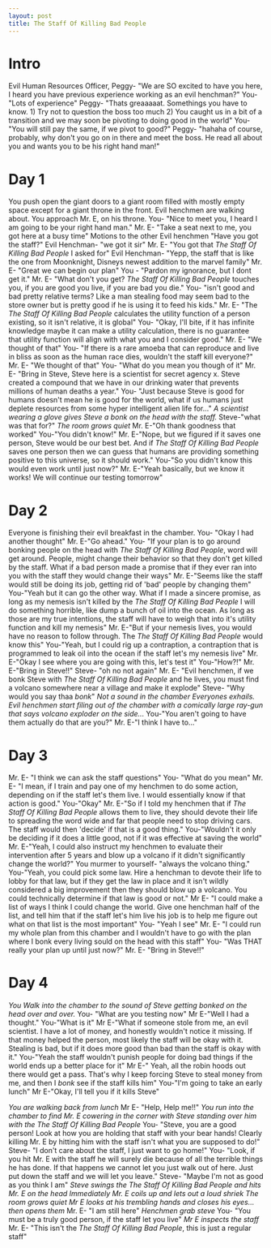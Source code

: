 ```yaml
---
layout: post
title: The Staff Of Killing Bad People
---
```


# Intro
Evil Human Resources Officer, Peggy- "We are SO excited to have you here, I heard you have previous experience working as an evil henchman?"
You- "Lots of experience"
Peggy- "Thats greaaaaat. Somethings you have to know. 1) Try not to question the boss too much 2) You caught us in a bit of a transition and we may soon be pivoting to doing good in the world"
You- "You will still pay the same, if we pivot to good?"
Peggy- "hahaha of course, probably, why don't you go on in there and meet the boss. He read all about you and wants you to be his right hand man!"

# Day 1
You push open the giant doors to a giant room filled with mostly empty space except for a giant throne in the front. Evil henchmen are walking about. You approach Mr. E, on his throne.
You- "Nice to meet you, I heard I am going to be your right hand man."
Mr. E- "Take a seat next to me, you got here at a busy time" Motions to the other Evil henchmen "Have you got the staff?" 
Evil Henchman- "we got it sir" 
Mr. E- "You got that *The Staff Of Killing Bad People* I asked for"
Evil Henchman- "Yepp, the staff that is like the one from Moonknight, Disneys newest addition to the marvel family"
Mr. E- "Great we can begin our plan"
You - "Pardon my ignorance, but I dont get it."
Mr. E- "What don't you get? *The Staff Of Killing Bad People* touches you, if you are good you live, if you are bad you die."
You- "isn't good and bad pretty relative terms? Like a man stealing food may seem bad to the store owner but is pretty good if he is using it to feed his kids."
Mr. E- "The *The Staff Of Killing Bad People* calculates the utility function of a person existing, so it isn't relative, it is global"
You- "Okay, I'll bite, if it has infinite knowledge maybe it can make a utility calculation, there is no guarantee that utility function will align with what you and I consider good."
Mr. E- "We thought of that" 
You- "If there is a rare amoeba that can reproduce and live in bliss as soon as the human race dies, wouldn't the staff kill everyone?"
Mr. E- "We thought of that"
You- "What do you mean you though of it"
Mr. E- "Bring in Steve, Steve here is a scientist for secret agency x. Steve created a compound that we have in our drinking water that prevents millions of human deaths a year."
You- "Just because Steve is good for humans doesn't mean he is good for the world, what if us humans just deplete resources from some hyper intelligent alien life for..."
*A scientist wearing a glove gives Steve a bonk on the head with the staff.*
Steve-"what was that for?"
*The room grows quiet*
Mr. E-"Oh thank goodness that worked"
You-"You didn't know!" 
Mr. E-"Nope, but we figured if it saves one person, Steve would be our best bet. And if *The Staff Of Killing Bad People* saves one person then we can guess that humans are providing something positive to this universe, so it should work." 
You-"So you didn't know this would even work until just now?"
Mr. E-"Yeah basically, but we know it works! We will continue our testing tomorrow"

# Day 2
Everyone is finishing their evil breakfast in the chamber.
You- "Okay I had another thought"
Mr. E-"Go ahead." 
You- "If your plan is to go around bonking people on the head with *The Staff Of Killing Bad People*, word will get around. People, might change their behavior so that they don't get killed by the staff. What if a bad person made a promise that if they ever ran into you with the staff they would change their ways"
Mr. E-"Seems like the staff would still be doing its job, getting rid of 'bad' people by changing them"
You-"Yeah but it can go the other way. What if I made a sincere promise, as long as my nemesis isn't killed by the *The Staff Of Killing Bad People* I will do something horrible, like dump a bunch of oil into the ocean. As long as those are my true intentions, the staff will have to weigh that into it's utility function and kill my nemesis"
Mr. E-"But if your nemesis lives, you would have no reason to follow through. The *The Staff Of Killing Bad People* would know this"
You-"Yeah, but I could rig up a contraption, a contraption that is programmed to leak oil into the ocean if the staff let's my nemesis live"
Mr. E-"Okay I see where you are going with this, let's test it"
You-"How?!"
Mr. E-"Bring in Steve!!"
Steve- "oh no not again"
Mr. E- "Evil henchmen, if we bonk Steve with *The Staff Of Killing Bad People* and he lives, you must find a volcano somewhere near a village and make it explode"
Steve- "Why would you say thaa *bonk*"
*Not a sound in the chamber*
*Everyones exhails.*
*Evil henchmen start filing out of the chamber with a comically large ray-gun that says volcano exploder on the side...*
You-"You aren't going to have them actually do that are you?"
Mr. E-"I think I have to..."

# Day 3
Mr. E- "I think we can ask the staff questions"
You- "What do you mean" 
Mr. E- "I mean, if I train and pay one of my henchmen to do some action, depending on if the staff let's them live. I would essentially know if that action is good." 
You-"Okay"
Mr. E-"So if I told my henchmen that if *The Staff Of Killing Bad People* allows them to live, they should devote their life to spreading the word wide and far that people need to stop driving cars. The staff would then 'decide' if that is a good thing."
You-"Wouldn't it only be deciding if it does a little good, not if it was effective at saving the world"
Mr. E-"Yeah, I could also instruct my henchmen to evaluate their intervention after 5 years and blow up a volcano if it didn't significantly change the world?"
You murmer to yourself- "always the volcano thing."
You-"Yeah, you could pick some law. Hire a henchman to devote their life to lobby for that law, but if they get the law in place and it isn't wildly considered a big improvement then they should blow up a volcano. You could technically determine if that law is good or not."
Mr E- "I could make a list of ways I think I could change the world. Give one henchman half of the list, and tell him that if the staff let's him live his job is to help me figure out what on that list is the most important"
You- "Yeah I see"
Mr. E- "I could run my whole plan from this chamber and I wouldn't have to go with the plan where I bonk every living sould on the head with this staff"
You- "Was THAT really your plan up until just now?"
Mr. E- "Bring in Steve!!"

# Day 4
*You Walk into the chamber to the sound of Steve getting bonked on the head over and over.*
You- "What are you testing now"
Mr E-"Well I had a thought."
You-"What is it"
Mr E-"What if someone stole from me, an evil scientist. I have a lot of money, and honestly wouldn't notice it missing. If that money helped the person, most likely the staff will be okay with it. Stealing is bad, but if it does more good than bad than the staff is okay with it."
You-"Yeah the staff wouldn't punish people for doing bad things if the world ends up a better place for it"
Mr E-" Yeah, all the robin hoods out there would get a pass. That's why I keep forcing Steve to steal money from me, and then I *bonk* see if the staff kills him"
You-"I'm going to take an early lunch"
Mr E-"Okay, I'll tell you if it kills Steve"

*You are walking back from lunch*
Mr E- "Help, Help me!!"
*You run into the chamber to find Mr. E cowering in the corner with Steve standing over him with the The Staff Of Killing Bad People*
You- "Steve, you are a good person! Look at how you are holding that staff with your bear hands! Clearly killing Mr. E by hitting him with the staff isn't what you are supposed to do!"
Steve- "I don't care about the staff, I just want to go home!"
You- "Look, if you hit Mr. E with the staff he will surely die because of all the terrible things he has done. If that happens we cannot let you just walk out of here. Just put down the staff and we will let you leave."
Steve- "Maybe I'm not as good as you think I am"
*Steve swings the The Staff Of Killing Bad People and hits Mr. E on the head*
*Immediately Mr. E coils up and lets out a loud shriek*
*The room grows quiet*
*Mr E looks at his trembling hands and closes his eyes... then opens them*
Mr. E- "I am still here"
*Henchmen grab steve* 
You- "You must be a truly good person, if the staff let you live"
*Mr E inspects the staff*
Mr. E- "This isn't the *The Staff Of Killing Bad People*, this is just a regular staff"
